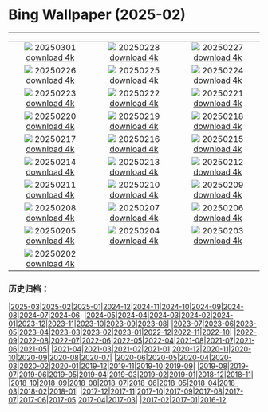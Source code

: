 # Bing Wallpaper (2025-02)
**************
| | | |
| :----: | :----: | :----: |
| ![](https://www.bing.com/th?id=OHR.MaligneLakeJasper_ES-ES6288170690_1920x1080.jpg) 20250301 [download 4k](https://www.bing.com/th?id=OHR.MaligneLakeJasper_ES-ES6288170690_UHD.jpg) | ![](https://www.bing.com/th?id=OHR.AndalusianStreet_ES-ES6181340886_1920x1080.jpg) 20250228 [download 4k](https://www.bing.com/th?id=OHR.AndalusianStreet_ES-ES6181340886_UHD.jpg) | ![](https://www.bing.com/th?id=OHR.PolarCub_ES-ES6085095422_1920x1080.jpg) 20250227 [download 4k](https://www.bing.com/th?id=OHR.PolarCub_ES-ES6085095422_UHD.jpg) |
| ![](https://www.bing.com/th?id=OHR.ArgyllStalker_ES-ES5913378191_1920x1080.jpg) 20250226 [download 4k](https://www.bing.com/th?id=OHR.ArgyllStalker_ES-ES5913378191_UHD.jpg) | ![](https://www.bing.com/th?id=OHR.BryceHoodoos_ES-ES5738568418_1920x1080.jpg) 20250225 [download 4k](https://www.bing.com/th?id=OHR.BryceHoodoos_ES-ES5738568418_UHD.jpg) | ![](https://www.bing.com/th?id=OHR.GiantCuttlefish_ES-ES5593543587_1920x1080.jpg) 20250224 [download 4k](https://www.bing.com/th?id=OHR.GiantCuttlefish_ES-ES5593543587_UHD.jpg) |
| ![](https://www.bing.com/th?id=OHR.MtFujiSunrise_ES-ES5111934664_1920x1080.jpg) 20250223 [download 4k](https://www.bing.com/th?id=OHR.MtFujiSunrise_ES-ES5111934664_UHD.jpg) | ![](https://www.bing.com/th?id=OHR.SkiResortBaqueiraBeret_ES-ES4946875842_1920x1080.jpg) 20250222 [download 4k](https://www.bing.com/th?id=OHR.SkiResortBaqueiraBeret_ES-ES4946875842_UHD.jpg) | ![](https://www.bing.com/th?id=OHR.ChampakaSarasi_ES-ES4842882086_1920x1080.jpg) 20250221 [download 4k](https://www.bing.com/th?id=OHR.ChampakaSarasi_ES-ES4842882086_UHD.jpg) |
| ![](https://www.bing.com/th?id=OHR.CanadaDeer_ES-ES0627757323_1920x1080.jpg) 20250220 [download 4k](https://www.bing.com/th?id=OHR.CanadaDeer_ES-ES0627757323_UHD.jpg) | ![](https://www.bing.com/th?id=OHR.IceHoleOtter_ES-ES0502740204_1920x1080.jpg) 20250219 [download 4k](https://www.bing.com/th?id=OHR.IceHoleOtter_ES-ES0502740204_UHD.jpg) | ![](https://www.bing.com/th?id=OHR.BlueBelize_ES-ES0416994585_1920x1080.jpg) 20250218 [download 4k](https://www.bing.com/th?id=OHR.BlueBelize_ES-ES0416994585_UHD.jpg) |
| ![](https://www.bing.com/th?id=OHR.CatalanPyrenees_ES-ES0333843430_1920x1080.jpg) 20250217 [download 4k](https://www.bing.com/th?id=OHR.CatalanPyrenees_ES-ES0333843430_UHD.jpg) | ![](https://www.bing.com/th?id=OHR.HumpbackMother_ES-ES0131114853_1920x1080.jpg) 20250216 [download 4k](https://www.bing.com/th?id=OHR.HumpbackMother_ES-ES0131114853_UHD.jpg) | ![](https://www.bing.com/th?id=OHR.Misotsuchi2025_ES-ES0046918328_1920x1080.jpg) 20250215 [download 4k](https://www.bing.com/th?id=OHR.Misotsuchi2025_ES-ES0046918328_UHD.jpg) |
| ![](https://www.bing.com/th?id=OHR.PenguinLove_ES-ES9960991342_1920x1080.jpg) 20250214 [download 4k](https://www.bing.com/th?id=OHR.PenguinLove_ES-ES9960991342_UHD.jpg) | ![](https://www.bing.com/th?id=OHR.LakeTyrrell_ES-ES9869603940_1920x1080.jpg) 20250213 [download 4k](https://www.bing.com/th?id=OHR.LakeTyrrell_ES-ES9869603940_UHD.jpg) | ![](https://www.bing.com/th?id=OHR.GalapagosIguana_ES-ES9781681264_1920x1080.jpg) 20250212 [download 4k](https://www.bing.com/th?id=OHR.GalapagosIguana_ES-ES9781681264_UHD.jpg) |
| ![](https://www.bing.com/th?id=OHR.YungangGrottoes_ES-ES9694315972_1920x1080.jpg) 20250211 [download 4k](https://www.bing.com/th?id=OHR.YungangGrottoes_ES-ES9694315972_UHD.jpg) | ![](https://www.bing.com/th?id=OHR.UmbrellaDay_ES-ES9589999908_1920x1080.jpg) 20250210 [download 4k](https://www.bing.com/th?id=OHR.UmbrellaDay_ES-ES9589999908_UHD.jpg) | ![](https://www.bing.com/th?id=OHR.SnowySvaneti_ES-ES9495722875_1920x1080.jpg) 20250209 [download 4k](https://www.bing.com/th?id=OHR.SnowySvaneti_ES-ES9495722875_UHD.jpg) |
| ![](https://www.bing.com/th?id=OHR.PremiosGoya_ES-ES9389747120_1920x1080.jpg) 20250208 [download 4k](https://www.bing.com/th?id=OHR.PremiosGoya_ES-ES9389747120_UHD.jpg) | ![](https://www.bing.com/th?id=OHR.BlueNorway_ES-ES9259858969_1920x1080.jpg) 20250207 [download 4k](https://www.bing.com/th?id=OHR.BlueNorway_ES-ES9259858969_UHD.jpg) | ![](https://www.bing.com/th?id=OHR.WhararikiBeach_ES-ES6059269268_1920x1080.jpg) 20250206 [download 4k](https://www.bing.com/th?id=OHR.WhararikiBeach_ES-ES6059269268_UHD.jpg) |
| ![](https://www.bing.com/th?id=OHR.ScottishSheep_ES-ES5976225157_1920x1080.jpg) 20250205 [download 4k](https://www.bing.com/th?id=OHR.ScottishSheep_ES-ES5976225157_UHD.jpg) | ![](https://www.bing.com/th?id=OHR.PrioratTarragona_ES-ES0211120786_1920x1080.jpg) 20250204 [download 4k](https://www.bing.com/th?id=OHR.PrioratTarragona_ES-ES0211120786_UHD.jpg) | ![](https://www.bing.com/th?id=OHR.RibbleheadViaduct_ES-ES5419364772_1920x1080.jpg) 20250203 [download 4k](https://www.bing.com/th?id=OHR.RibbleheadViaduct_ES-ES5419364772_UHD.jpg) |
| ![](https://www.bing.com/th?id=OHR.AustriaMarmot_ES-ES5324822318_1920x1080.jpg) 20250202 [download 4k](https://www.bing.com/th?id=OHR.AustriaMarmot_ES-ES5324822318_UHD.jpg) |  |  |

### 历史归档：

|[2025-03](/../2025-03/2025-03.md)|[2025-02](/2025-02.md)|[2025-01](/../2025-01/2025-01.md)|[2024-12](/../2024-12/2024-12.md)|[2024-11](/../2024-11/2024-11.md)|[2024-10](/../2024-10/2024-10.md)|[2024-09](/../2024-09/2024-09.md)|[2024-08](/../2024-08/2024-08.md)|[2024-07](/../2024-07/2024-07.md)|[2024-06](/../2024-06/2024-06.md)|
|[2024-05](/../2024-05/2024-05.md)|[2024-04](/../2024-04/2024-04.md)|[2024-03](/../2024-03/2024-03.md)|[2024-02](/../2024-02/2024-02.md)|[2024-01](/../2024-01/2024-01.md)|[2023-12](/../2023-12/2023-12.md)|[2023-11](/../2023-11/2023-11.md)|[2023-10](/../2023-10/2023-10.md)|[2023-09](/../2023-09/2023-09.md)|[2023-08](/../2023-08/2023-08.md)|
|[2023-07](/../2023-07/2023-07.md)|[2023-06](/../2023-06/2023-06.md)|[2023-05](/../2023-05/2023-05.md)|[2023-04](/../2023-04/2023-04.md)|[2023-03](/../2023-03/2023-03.md)|[2023-02](/../2023-02/2023-02.md)|[2023-01](/../2023-01/2023-01.md)|[2022-12](/../2022-12/2022-12.md)|[2022-11](/../2022-11/2022-11.md)|[2022-10](/../2022-10/2022-10.md)|
|[2022-09](/../2022-09/2022-09.md)|[2022-08](/../2022-08/2022-08.md)|[2022-07](/../2022-07/2022-07.md)|[2022-06](/../2022-06/2022-06.md)|[2022-05](/../2022-05/2022-05.md)|[2022-04](/../2022-04/2022-04.md)|[2021-08](/../2021-08/2021-08.md)|[2021-07](/../2021-07/2021-07.md)|[2021-06](/../2021-06/2021-06.md)|[2021-05](/../2021-05/2021-05.md)|
|[2021-04](/../2021-04/2021-04.md)|[2021-03](/../2021-03/2021-03.md)|[2021-02](/../2021-02/2021-02.md)|[2021-01](/../2021-01/2021-01.md)|[2020-12](/../2020-12/2020-12.md)|[2020-11](/../2020-11/2020-11.md)|[2020-10](/../2020-10/2020-10.md)|[2020-09](/../2020-09/2020-09.md)|[2020-08](/../2020-08/2020-08.md)|[2020-07](/../2020-07/2020-07.md)|
|[2020-06](/../2020-06/2020-06.md)|[2020-05](/../2020-05/2020-05.md)|[2020-04](/../2020-04/2020-04.md)|[2020-03](/../2020-03/2020-03.md)|[2020-02](/../2020-02/2020-02.md)|[2020-01](/../2020-01/2020-01.md)|[2019-12](/../2019-12/2019-12.md)|[2019-11](/../2019-11/2019-11.md)|[2019-10](/../2019-10/2019-10.md)|[2019-09](/../2019-09/2019-09.md)|
|[2019-08](/../2019-08/2019-08.md)|[2019-07](/../2019-07/2019-07.md)|[2019-06](/../2019-06/2019-06.md)|[2019-05](/../2019-05/2019-05.md)|[2019-04](/../2019-04/2019-04.md)|[2019-03](/../2019-03/2019-03.md)|[2019-02](/../2019-02/2019-02.md)|[2019-01](/../2019-01/2019-01.md)|[2018-12](/../2018-12/2018-12.md)|[2018-11](/../2018-11/2018-11.md)|
|[2018-10](/../2018-10/2018-10.md)|[2018-09](/../2018-09/2018-09.md)|[2018-08](/../2018-08/2018-08.md)|[2018-07](/../2018-07/2018-07.md)|[2018-06](/../2018-06/2018-06.md)|[2018-05](/../2018-05/2018-05.md)|[2018-04](/../2018-04/2018-04.md)|[2018-03](/../2018-03/2018-03.md)|[2018-02](/../2018-02/2018-02.md)|[2018-01](/../2018-01/2018-01.md)|
|[2017-12](/../2017-12/2017-12.md)|[2017-11](/../2017-11/2017-11.md)|[2017-10](/../2017-10/2017-10.md)|[2017-09](/../2017-09/2017-09.md)|[2017-08](/../2017-08/2017-08.md)|[2017-07](/../2017-07/2017-07.md)|[2017-06](/../2017-06/2017-06.md)|[2017-05](/../2017-05/2017-05.md)|[2017-04](/../2017-04/2017-04.md)|[2017-03](/../2017-03/2017-03.md)|
|[2017-02](/../2017-02/2017-02.md)|[2017-01](/../2017-01/2017-01.md)|[2016-12](/../2016-12/2016-12.md)